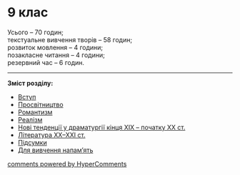 <div id="hypercomments_widget" class="js-hypercomments-widget invisible"></div>

# 9 клас

Усього – 70 годин; <br>
текстуальне вивчення творів – 58 годин; <br>
розвиток мовлення – 4 години; <br>
позакласне читання – 4 години; <br>
резервний час – 6 годин. 

<hr>
<b>Зміст розділу:</b><br>

<ul class="articles" type="disc">
    <li class="chapter " data-level="1" data-path="vstup.html">
            <a href="vstup.html">
                    <b></b>
                Вступ
            </a>
    </li>
    <li class="chapter " data-level="2" data-path="prosvytnyctvo.html">
            <a href="prosvytnyctvo.html">
                    <b></b>
                Просвітництво
            </a>
    </li>
    <li class="chapter " data-level="3" data-path="romantyzm.html">
            <a href="romantyzm.html">
                    <b></b>
                Романтизм
            </a>
    </li>
    <li class="chapter " data-level="4" data-path="realysm.html">
            <a href="realysm.html">
                    <b></b>
                Реалізм
            </a>
    </li>
    <li class="chapter " data-level="5" data-path="dramaturgiya.html">
            <a href="dramaturgiya.html">
                    <b></b>
                Нові тенденції у драматургії кінця XIX – початку XX ст.
            </a>
    </li>
    <li class="chapter " data-level="6" data-path="suchasna_lyteratura.html">
            <a href="suchasna_lyteratura.html">
                    <b></b>
                Література XX–XXI ст.
            </a>
    </li>
    <li class="chapter " data-level="7" data-path="pydsumky.html">
            <a href="pydsumky.html">
                    <b></b>
                Підсумки
            </a>
    </li>
    <li class="chapter " data-level="8" data-path="na_pamyat.html">
            <a href="na_pamyat.html">
                    <b></b>
                Для вивчення напам’ять
            </a>
    </li>
        </ul>

<div class="js-hypercomments-container">
<a href="http://hypercomments.com" class="hc-link" title="comments widget">comments powered by HyperComments</a>
</div>